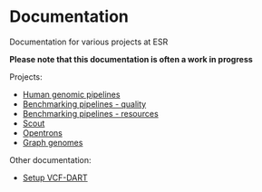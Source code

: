 # Documentation

Documentation for various projects at ESR

**Please note that this documentation is often a work in progress**

Projects:

- [Human genomic pipelines](human_genomic_pipelines)
- [Benchmarking pipelines - quality](benchmarking_pipelines_quality)
- [Benchmarking pipelines - resources](benchmarking_pipelines_resources)
- [Scout](scout)
- [Opentrons](opentrons)
- [Graph genomes](graph_genomes)

Other documentation:

- [Setup VCF-DART](setup_VCF-DART)
